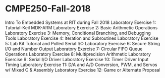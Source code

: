 # CMPE250-Fall-2018
 Intro To Embedded Systems at RIT during Fall 2018
Laboratory Exercise 1: Tutorial-Keil MDK-ARM
Laboratory Exercise 2: Basic Arithmetic Operations
Laboratory Exercise 3: Memory, Conditional Branching, and Debugging Tools
Laboratory Exercise 4: Iteration and Subroutines
Laboratory Exercise 5: Lab Kit Tutorial and Polled Serial I/O
Laboratory Exercise 6: Secure String I/O and Number Output
Laboratory Exercise 7: Circular FIFO Queue Operations
Laboratory Exercise 8: Multiprecision Arithmetic
Laboratory Exercise 9: Serial I/O Driver
Laboratory Exercise 10: Timer Driver Input Timing
Laboratory Exercise 11: D/A and A/D Conversion, PWM, and Servos w/ Mixed C & Assembly
Laboratory Exercise 12: Game or Alternate Proposal


